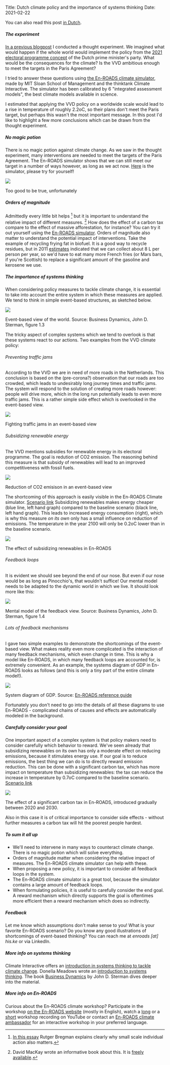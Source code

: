 Title: Dutch climate policy and the importance of systems thinking
Date: 2021-02-22

You can also read this post [in Dutch]({filename}/articles/het-vvd-klimaatbeleid-en-het-belang-van-systeemdenken.md).

##### The experiment

[In a previous blogpost]({filename}/articles/climate-policy-of-the-dutch-prime-ministers-party-vvd.md) I conducted a thought experiment. We imagined what would happen if the whole world would implement the policy from the [2021 electoral programme concept](https://www.vvd.nl/content/uploads/2020/11/Verkiezingsprogramma-concept-VVD-2021-2025.pdf) of the Dutch prime minister's party. What would be the consequences for the climate? Is the VVD ambitious enough to meet the targets in the Paris Agreement?

I tried to answer these questions using [the En-ROADS climate simulator](https://en-roads.climateinteractive.org/scenario.html?v=2.7.35), made by MIT Sloan School of Management and the thinktank Climate Interactive. The simulator has been calibrated by 6 "integrated assessment models", the best climate models available in science.

I estimated that applying the VVD policy on a worldwide scale would lead to a rise in temperature of roughly 2.2oC, so their plans don't meet the Paris target, but perhaps this wasn't the most important message. In this post I'd like to highlight a few more conclusions which can be drawn from the thought experiment.

##### No magic potion

There is no magic potion against climate change. As we saw in the thought experiment, many interventions are needed to meet the targets of the Paris Agreement. The En-ROADS simulator shows that we can still meet our target in a number of ways however, as long as we act now. [Here](https://en-roads.climateinteractive.org/scenario.html?v=2.7.36) is the simulator, please try for yourself!

![]({static}/images/dutch-climate-policy-and-the-importance-of-systems-thinking/1.png)

Too good to be true, unfortunately

##### Orders of magnitude

Admittedly every little bit helps [^1] but it is important to understand the relative impact of different measures. [^2] How does the effect of a carbon tax compare to the effect of massive afforestation, for instance? You can try it out yourself using the [En-ROADS simulator](https://en-roads.climateinteractive.org/scenario.html?p39=2&v=2.7.36). Orders of magnitude also matter to understand the potential impact of interventions. Take the example of recycling frying fat in biofuel. It is a good way to recycle residues, but in 2011 [estimates](https://www.nrc.nl/nieuws/2011/01/29/biodieselproblemen-11992569-a1326913) indicated that we can collect about 8 L per person per year, so we'd have to eat many more French fries (or Mars bars, if you're Scottish) to replace a significant amount of the gasoline and kerosene we use.

##### The importance of systems thinking

When considering policy measures to tackle climate change, it is essential to take into account the entire system in which these measures are applied. We tend to think in simple event-based structures, as sketched below.

![]({static}/images/dutch-climate-policy-and-the-importance-of-systems-thinking/2.png)

Event-based view of the world. Source: Business Dynamics, John D. Sterman, figure 1.3

The tricky aspect of complex systems which we tend to overlook is that these systems react to our actions. Two examples from the VVD climate policy:

###### Preventing traffic jams

According to the VVD we are in need of more roads in the Netherlands. This conclusion is based on the (pre-corona?) observation that our roads are too crowded, which leads to undesirably long journey times and traffic jams. The system will respond to the solution of creating more roads however: people will drive more, which in the long run potentially leads to even more traffic jams. This is a rather simple side effect which is overlooked in the event-based view.

![]({static}/images/dutch-climate-policy-and-the-importance-of-systems-thinking/3.png)

Fighting traffic jams in an event-based view

###### Subsidizing renewable energy

The VVD mentions subsidies for renewable energy in its electoral programme. The goal is redution of CO2 emission. The reasoning behind this measure is that subsidy of renewables will lead to an improved competitiveness with fossil fuels.

![]({static}/images/dutch-climate-policy-and-the-importance-of-systems-thinking/4.png)

Reduction of CO2 emisison in an event-based view

The shortcoming of this approach is easily visible in the En-ROADS Climate simulator. [Scenario link](https://en-roads.climateinteractive.org/scenario.html?p16=-0.03&p39=2&g0=29&g1=62&v=2.7.36) Subsidizing renewables makes energy cheaper (blue line, left hand graph) compared to the baseline scenario (black line, left hand graph). This leads to increased energy consumption (right), which is why this measure _on its own_ only has a small influence on reduction of emissions. The temperature in the year 2100 will only be 0.2oC lower than in the baseline scenario.

![]({static}/images/dutch-climate-policy-and-the-importance-of-systems-thinking/5.png)

The effect of subsidizing renewables in En-ROADS

###### Feedback loops

It is evident we should see beyond the end of our nose. But even if our nose would be as long as Pinocchio's, that wouldn't suffice! Our mental model needs to be adapted to the dynamic world in which we live. It should look more like this:

![]({static}/images/dutch-climate-policy-and-the-importance-of-systems-thinking/6.png)

Mental model of the feedback view. Source: Business Dynamics, John D. Sterman, figure 1.4

###### Lots of feedback mechanisms

I gave two simple examples to demonstrate the shortcomings of the event-based view. What makes reality even more complicated is the interaction of many feedback mechanisms, which even change in time. This is why a model like En-ROADS, in which many feedback loops are accounted for, is extremely convenient. As an example, the systems diagram of GDP in En-ROADS looks as follows (and this is only a tiny part of the entire climate model!).

![]({static}/images/dutch-climate-policy-and-the-importance-of-systems-thinking/7.png)

System diagram of GDP. Source: [En-ROADS reference guide](https://img.climateinteractive.org/wp-content/uploads/2021/01/En-ROADS_Reference_Guide_012221.pdf)

Fortunately you don't need to go into the details of all these diagrams to use En-ROADS - complicated chains of causes and effects are automatically modeled in the background.

##### Carefully consider your goal

One important aspect of a complex system is that policy makers need to consider carefully which behavior to reward. We've seen already that subsidizing renewables on its own has only a moderate effect on reducing emissions, because it stimulates energy use. If our goal is to reduce emissions, the best thing we can do is to directly reward emission reduction. This can be done with a significant carbon tax, which has more impact on temperature than subsidizing renewables: the tax can reduce the increase in temperature by 0.7oC compared to the baseline scenario. [Scenario link](https://en-roads.climateinteractive.org/scenario.html?p39=124&g0=78&g1=29&v=2.7.36)

![]({static}/images/dutch-climate-policy-and-the-importance-of-systems-thinking/8.png)

The effect of a significant carbon tax in En-ROADS, introduced gradually between 2020 and 2030.

Also in this case it is of critical importance to consider side effects - without further measures a carbon tax will hit the poorest people hardest.

##### To sum it all up

- We'll need to intervene in many ways to counteract climate change. There is no magic potion which will solve everything.
- Orders of magnitude matter when considering the relative impact of measures. The En-ROADS climate simulator can help with these.
- When proposing a new policy, it is important to consider all feedback loops in the system.
- The En-ROADS climate simulator is a great tool, because the simulator contains a large amount of feedback loops.
- When formulating policies, it is useful to carefully consider the end goal. A reward mechanism which directly supports the goal is oftentimes more efficient then a reward mechanism which does so indirectly.

##### Feedback

Let me know which assumptions don't make sense to you! What is your favorite En-ROADS scenario? Do you know any good illustrations of shortcomings of event-based thinking? You can reach me at _enroads \[at\] his.ke_ or via LinkedIn.

##### More info on systems thinking

Climate Interactive offers an [introduction in systems thinking to tackle climate change](https://www.climateinteractive.org/ci-topics/systems-thinking/the-climate-leader/). Donella Meadows wrote an [introduction to systems thinking](https://www.goodreads.com/book/show/3828902-thinking-in-systems). The book [Business Dynamics](https://www.goodreads.com/book/show/304978.Business_Dynamics) by John D. Sterman dives deeper into the material.

##### More info on En-ROADS

Curious about the En-ROADS climate workshop? Participate in the workshop [on the En-ROADS website](https://www.climateinteractive.org/get-involved/webinars/) (mostly in English), watch a [long](https://www.youtube.com/watch?v=R9W_KEXNzm4&t=0s) or a [short](https://www.youtube.com/watch?v=u5mrnkOJdso) workshop recording on YouTube or contact an [En-ROADS climate ambassador](https://www.climateinteractive.org/tools/en-roads/climate-ambassadors/) for an interactive workshop in your preferred language.

[^1]: [In this essay](https://thecorrespondent.com/796/yes-its-all-the-fault-of-big-oil-facebook-and-the-system-but-lets-talk-about-you-this-time/105316520056-9134847d) Rutger Bregman explains clearly why small scale individual action also matters.

[^2]: David MacKay wrote an informative book about this. It is [freely available](https://www.withouthotair.com/).

